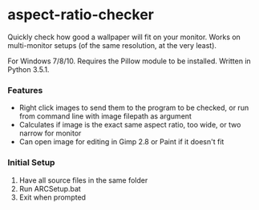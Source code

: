 # aspect-ratio-checker

Quickly check how good a wallpaper will fit on your monitor. Works on multi-monitor setups (of the same resolution, at the very least).

For Windows 7/8/10. Requires the Pillow module to be installed. Written in Python 3.5.1. 

### Features
- Right click images to send them to the program to be checked, or run from command line with image filepath as argument
- Calculates if image is the exact same aspect ratio, too wide, or two narrow for monitor
- Can open image for editing in Gimp 2.8 or Paint if it doesn't fit

### Initial Setup
1. Have all source files in the same folder
2. Run ARCSetup.bat
3. Exit when prompted
